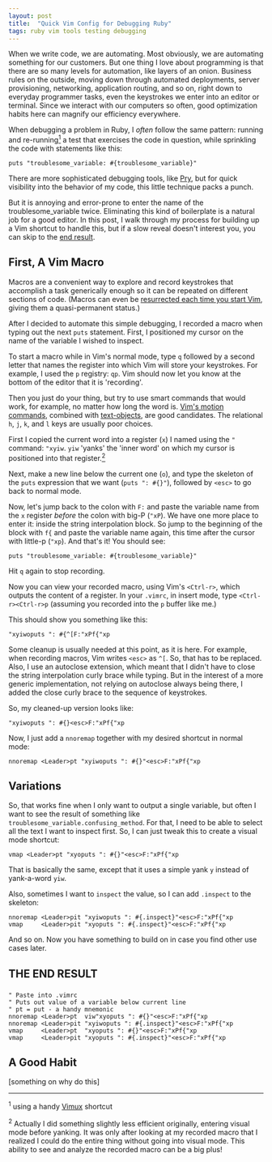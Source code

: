 ```yaml
---
layout: post
title:  "Quick Vim Config for Debugging Ruby"
tags: ruby vim tools testing debugging
---
```


When we write code, we are automating. Most obviously, we are automating
something for our customers. But one thing I love about programming is that
there are so many levels for automation, like layers of an onion. Business
rules on the outside, moving down through automated deployments, server
provisioning, networking, application routing, and so on, right down to
everyday programmer tasks, even the keystrokes we enter into an editor or
terminal. Since we interact with our computers so often, good optimization
habits here can magnify our efficiency everywhere.

When debugging a problem in Ruby, I *often* follow the same pattern:
running and re-running[<sup>1</sup>](#fn-vimux)  a test that exercises the
code in question, while sprinkling the code with statements like this:

    puts "troublesome_variable: #{troublesome_variable}"

There are more sophisticated debugging tools, like [Pry](http://pryrepl.org/), but for quick
visibility into the behavior of my code, this little technique packs a punch.

But it is annoying and error-prone to enter the name of the
troublesome_variable twice. Eliminating this kind of boilerplate is a natural
job for a good editor. In this post, I walk through my process for building up
a Vim shortcut to handle this, but if a slow reveal doesn't interest you, you
can skip to the [end result](#end-result).

First, A Vim Macro
------------------

Macros are a convenient way to explore and record keystrokes that accomplish a
task generically enough so it can be repeated on different sections of code.
(Macros can even be [resurrected each time you start
Vim](http://vim.wikia.com/wiki/Macros#Saving_a_macro), giving them a
quasi-permanent status.)

After I decided to automate this simple debugging, I recorded a macro when
typing out the next `puts` statement. First, I positioned my cursor on the name of
the variable I wished to inspect.

To start a macro while in Vim's normal mode, type `q` followed by a second
letter that names the register into which Vim will store your keystrokes. For
example, I used the `p` registry: `qp`. Vim should now let you know at the
bottom of the editor that it is 'recording'.

Then you just do your thing, but try to use smart commands that would work, for
example, no matter how long the word is. [Vim's motion
commands](http://vimdoc.sourceforge.net/htmldoc/motion.html), combined with
[text-objects](http://blog.carbonfive.com/2011/10/17/vim-text-objects-the-definitive-guide/),
are good candidates. The relational `h`, `j`, `k`, and `l` keys are usually
poor choices.

First I copied the current word into a register (`x`) I named using the `"`
command: `"xyiw`. `yiw` 'yanks' the 'inner word' on which my cursor is
positioned into that register.[<sup>2</sup>](#fn-yanking)

Next, make a new line below the current one (`o`), and type the skeleton of the
`puts` expression that we want (`puts ": #{}"`), followed by `<esc>` to go back
to normal mode.

Now, let's jump back to the colon with `F:` and paste the variable name from
the `x` register *before* the colon with big-P (`"xP`). We have one more place to
enter it: inside the string interpolation block. So jump to the beginning of
the block with `f{` and paste the variable name again, this time after the
cursor with little-p (`"xp`). And that's it! You should see:

    puts "troublesome_variable: #{troublesome_variable}"

Hit `q` again to stop recording.

Now you can view your recorded macro, using Vim's `<Ctrl-r>`, which outputs the
content of a register. In your `.vimrc`, in insert mode, type `<Ctrl-r><Ctrl-r>p` (assuming you recorded into the `p` buffer like me.)

This should show you something like this:

    "xyiwoputs ": #{^[F:"xPf{"xp

Some cleanup is usually needed at this point, as it is here. For example, when
recording macros, Vim writes `<esc>` as `^[`. So, that has to be replaced.
Also, I use an autoclose extension, which meant that I didn't have to close the
string interpolation curly brace while typing. But in the interest of a more
generic implementation, not relying on autoclose always being there, I added
the close curly brace to the sequence of keystrokes.

So, my cleaned-up version looks like:

    "xyiwoputs ": #{}<esc>F:"xPf{"xp

Now, I just add a `nnoremap` together with my desired shortcut in normal mode:

    nnoremap <Leader>pt "xyiwoputs ": #{}"<esc>F:"xPf{"xp 

Variations
---------

So, that works fine when I only want to output a single variable, but often I
want to see the result of something like
`troublesome_variable.confusing_method`. For that, I need to be able to select
all the text I want to inspect first. So, I can just tweak this to create a
visual mode shortcut:

    vmap <Leader>pt "xyoputs ": #{}"<esc>F:"xPf{"xp

That is basically the same, except that it uses a simple yank `y` instead of
yank-a-word `yiw`.

Also, sometimes I want to `inspect` the value, so I can add `.inspect` to the skeleton:

    nnoremap <Leader>pit "xyiwoputs ": #{.inspect}"<esc>F:"xPf{"xp 
    vmap     <Leader>pit "xyoputs ": #{.inspect}"<esc>F:"xPf{"xp

And so on. Now you have something to build on in case you find other use cases later.

THE END RESULT
-------------

### <a name='end-result'></a>
    " Paste into .vimrc
    " Puts out value of a variable below current line
    " pt = put - a handy mnemonic
    nnoremap <Leader>pt  viw"xyoputs ": #{}"<esc>F:"xPf{"xp
    nnoremap <Leader>pit "xyiwoputs ": #{.inspect}"<esc>F:"xPf{"xp 
    vmap     <Leader>pt  "xyoputs ": #{}"<esc>F:"xPf{"xp
    vmap     <Leader>pit "xyoputs ": #{.inspect}"<esc>F:"xPf{"xp

A Good Habit
------

[something on why do this]

-------

<a name="fn-vimux"><sup>1</sup></a> using a handy [Vimux](https://github.com/benmills/vimux) shortcut

<a name="fn-yanking"><sup>2</sup></a> Actually I did something slightly less
efficient originally, entering visual mode before yanking. It was only after
looking at my recorded macro that I realized I could do the entire thing
without going into visual mode. This ability to see and analyze the recorded
macro can be a big plus!
